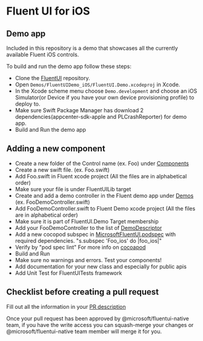# Fluent UI for iOS

## Demo app

Included in this repository is a demo that showcases all the currently available Fluent iOS controls.

To build and run the demo app follow these steps:
- Clone the [FluentUI](https://github.com/microsoft/fluentui-apple) repository.
- Open `Demos/FluentUIDemo_iOS/FluentUI.Demo.xcodeproj` in Xcode.
- In the Xcode scheme menu choose `Demo.development` and choose an iOS Simulator(or Device if you have your own device provisioning profile) to deploy to.
- Make sure Swift Package Manager has download 2 dependencies(appcenter-sdk-apple and PLCrashReporter) for demo app.
- Build and Run the demo app

## Adding a new component
- Create a new folder of the Control name (ex. Foo) under [Components](Components)
- Create a new swift file. (ex. Foo.swift)
- Add Foo.swift in Fluent xcode project (All the files are in alphabetical order)
- Make sure your file is under FluentUILib target
- Create and add a demo controller in the Fluent demo app under [Demos](/Demos/FluentUIDemo_iOS/FluentUI.Demo/Demos) (ex. FooDemoController.swift)
- Add FooDemoController.swift to Fluent Demo xcode project (All the files are in alphabetical order)
- Make sure it is part of FluentUI.Demo Target membership
- Add your FooDemoController to the list of [DemoDescriptor](https://github.com/microsoft/fluentui-apple/blob/main/Demos/FluentUIDemo_iOS/FluentUI.Demo/Demos.swift)
- Add a new cocopod subspec in [MicrosoftFluentUI.podspec](https://github.com/microsoft/fluentui-apple/blob/main/MicrosoftFluentUI.podspec) with required dependencies. "s.subspec 'Foo_ios' do |foo_ios|"
- Verify by "pod spec lint" For more info on [cocoapod](https://cocoapods.org)
- Build and Run
- Make sure no warnings and errors. Test your components!
- Add documentation for your new class and especially for public apis
- Add Unit Test for FluentUITests framework

## Checklist before creating a pull request
Fill out all the information in your [PR description](https://github.com/microsoft/fluentui-apple/blob/main/.github/PULL_REQUEST_TEMPLATE.md#pull-request-checklist)

Once your pull request has been approved by @microsoft/fluentui-native team, if you have the write access you can squash-merge your changes or @microsoft/fluentui-native team member will merge it for you.
